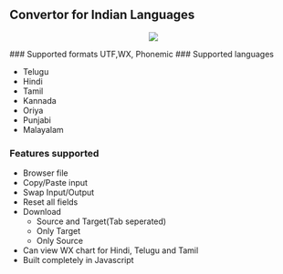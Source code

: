 ## Convertor for Indian Languages
<p align="center">
<img src="https://capsule-render.vercel.app/api?type=rounded&height=300&color=gradient&text=Indian%20Languages%20Convertor&textBg=false&fontSize=50&reversal=false&stroke=55555&rotate=0&desc=WX,%20UTF,%20Phonemic&descAlignY=73"/>
</p>
### Supported formats UTF,WX, Phonemic
### Supported languages

- Telugu
- Hindi
- Tamil
- Kannada
- Oriya
- Punjabi
- Malayalam

### Features supported
- Browser file
- Copy/Paste input
- Swap Input/Output
- Reset all fields
- Download
	- Source and Target(Tab seperated)
	- Only Target
	- Only Source
- Can view WX chart for Hindi, Telugu and Tamil
- Built completely in Javascript
